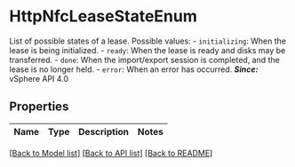 # HttpNfcLeaseStateEnum

List of possible states of a lease.  Possible values: - `initializing`: When the lease is being initialized. - `ready`: When the lease is ready and disks may be transferred. - `done`: When the import/export session is completed, and the lease   is no longer held. - `error`: When an error has occurred.    ***Since:*** vSphere API 4.0 

## Properties
Name | Type | Description | Notes
------------ | ------------- | ------------- | -------------

[[Back to Model list]](../README.md#documentation-for-models) [[Back to API list]](../README.md#documentation-for-api-endpoints) [[Back to README]](../README.md)


